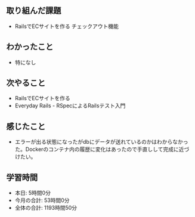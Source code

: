 ## 取り組んだ課題
- RailsでECサイトを作る チェックアウト機能
## わかったこと
- 特になし
## 次やること
- RailsでECサイトを作る
- Everyday Rails - RSpecによるRailsテスト入門
## 感じたこと
- エラーが出る状態になったがdbにデータが送れているのかはわからなかった。Dockerのコンテナ内の履歴に変化はあったので手直しして完成に近づけたい。
## 学習時間
- 本日: 5時間0分
- 今月の合計: 53時間0分
- 全体の合計: 1193時間50分
